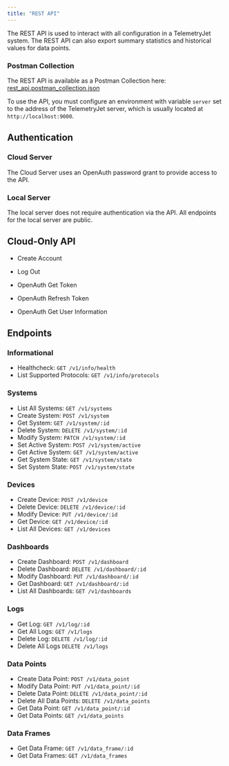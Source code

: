 ```yaml
---
title: "REST API"
---
```


The REST API is used to interact with all configuration in a TelemetryJet system. The REST API can also export summary statistics and historical values for data points.

### Postman Collection
The REST API is available as a Postman Collection here: [rest_api.postman_collection.json](https://raw.githubusercontent.com/telemetryjet/tjet-server/develop/rest_api.postman_collection.json)


To use the API, you must configure an environment with variable `server` set to the address of the TelemetryJet server, which is usually located at `http://localhost:9000`.

## Authentication

### Cloud Server
The Cloud Server uses an OpenAuth password grant to provide access to the API.


### Local Server
The local server does not require authentication via the API. All endpoints for the local server are public.


## Cloud-Only API

- Create Account
- Log Out

- OpenAuth Get Token
- OpenAuth Refresh Token
- OpenAuth Get User Information

## Endpoints

### Informational

- Healthcheck: `GET /v1/info/health`
- List Supported Protocols: `GET /v1/info/protocols`

### Systems

- List All Systems: `GET /v1/systems`
- Create System: `POST /v1/system`
- Get System: `GET /v1/system/:id`
- Delete System: `DELETE /v1/system/:id`
- Modify System: `PATCH /v1/system/:id`
- Set Active System: `POST /v1/system/active`
- Get Active System: `GET /v1/system/active`
- Get System State: `GET /v1/system/state`
- Set System State: `POST /v1/system/state`

### Devices
- Create Device: `POST /v1/device`
- Delete Device: `DELETE /v1/device/:id`
- Modify Device: `PUT /v1/device/:id`
- Get Device: `GET /v1/device/:id`
- List All Devices: `GET /v1/devices`

### Dashboards
- Create Dashboard: `POST /v1/dashboard`
- Delete Dashboard: `DELETE /v1/dashboard/:id`
- Modify Dashboard: `PUT /v1/dashboard/:id`
- Get Dashboard: `GET /v1/dashboard/:id`
- List All Dashboards: `GET /v1/dashboards`

### Logs

- Get Log: `GET /v1/log/:id`
- Get All Logs: `GET /v1/logs`
- Delete Log: `DELETE /v1/log/:id`
- Delete All Logs `DELETE /v1/logs`

### Data Points
- Create Data Point: `POST /v1/data_point`
- Modify Data Point: `PUT /v1/data_point/:id`
- Delete Data Point: `DELETE /v1/data_point/:id`
- Delete All Data Points: `DELETE /v1/data_points`
- Get Data Point: `GET /v1/data_point/:id`
- Get Data Points: `GET /v1/data_points`

### Data Frames
- Get Data Frame: `GET /v1/data_frame/:id`
- Get Data Frames: `GET /v1/data_frames`